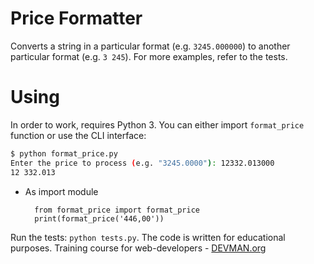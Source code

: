 # Price Formatter

Converts a string in a particular format (e.g. `3245.000000`) to another particular format (e.g. `3 245`). For more examples, refer to the tests.

# Using
In order to work, requires Python 3. You can either import `format_price` function or use the CLI interface:
```bash
$ python format_price.py
Enter the price to process (e.g. "3245.0000"): 12332.013000
12 332.013
```

* As import module

        from format_price import format_price
        print(format_price('446,00'))


Run the tests: `python tests.py`.
The code is written for educational purposes. Training course for web-developers - [DEVMAN.org](https://devman.org)
